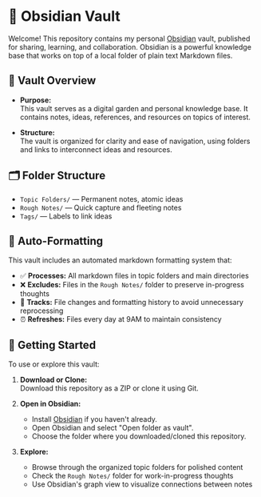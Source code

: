 # 🧠 Obsidian Vault

Welcome! This repository contains my personal [Obsidian](https://obsidian.md) vault, published for sharing, learning, and collaboration. Obsidian is a powerful knowledge base that works on top of a local folder of plain text Markdown files.

## 📂 Vault Overview

- **Purpose:**  
  This vault serves as a digital garden and personal knowledge base. It contains notes, ideas, references, and resources on topics of interest.

- **Structure:**  
  The vault is organized for clarity and ease of navigation, using folders and links to interconnect ideas and resources.

## 🗂️ Folder Structure

- `Topic Folders/` — Permanent notes, atomic ideas
- `Rough Notes/` — Quick capture and fleeting notes
- `Tags/` — Labels to link ideas

## 🤖 Auto-Formatting

This vault includes an automated markdown formatting system that:

- ✅ **Processes:** All markdown files in topic folders and main directories
- ❌ **Excludes:** Files in the `Rough Notes/` folder to preserve in-progress thoughts
- 🔄 **Tracks:** File changes and formatting history to avoid unnecessary reprocessing
- ⏰ **Refreshes:** Files every day at 9AM to maintain consistency

## 🚀 Getting Started

To use or explore this vault:

1. **Download or Clone:**  
   Download this repository as a ZIP or clone it using Git.

2. **Open in Obsidian:**  
   - Install [Obsidian](https://obsidian.md/download) if you haven't already.
   - Open Obsidian and select "Open folder as vault".
   - Choose the folder where you downloaded/cloned this repository.

3. **Explore:**  
   - Browse through the organized topic folders for polished content
   - Check the `Rough Notes/` folder for work-in-progress thoughts
   - Use Obsidian's graph view to visualize connections between notes